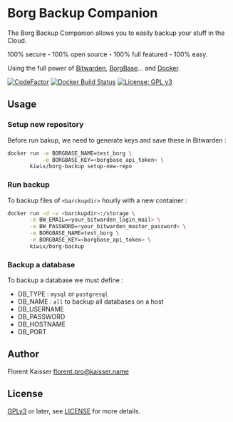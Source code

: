 # Borg Backup Companion

The Borg Backup Companion allows you to easily backup your stuff in the Cloud.

100% secure - 100% open source - 100% full featured - 100% easy.

Using the full power of [Bitwarden](https://bitwarden.com),
[BorgBase](https://borgbase.com)... and [Docker](https://docker.com).

[![CodeFactor](https://www.codefactor.io/repository/github/kiwix/borg-backup/badge)](https://www.codefactor.io/repository/github/kiwix/borg-backup/)
[![Docker Build Status](https://img.shields.io/docker/cloud/build/kiwix/borg-backup)](https://hub.docker.com/r/kiwix/borg-backup)
[![License: GPL v3](https://img.shields.io/badge/License-GPLv3-blue.svg)](https://www.gnu.org/licenses/gpl-3.0)

## Usage

### Setup new repository

Before run bakup, we need to generate keys and save these in Bitwarden :

```bash
docker run -e BORGBASE_NAME=test_borg \
           -e BORGBASE_KEY=<borgbase_api_token> \
       kiwix/borg-backup setup-new-repo
```

### Run backup

To backup files of `<barckupdir>` hourly with a new container :

```bash
docker run -d -v <barckupdir>:/storage \
       -e BW_EMAIL=<your_bitwarden_login_mail> \
       -e BW_PASSWORD=<your_bitwarden_master_password> \
       -e BORGBASE_NAME=test_borg \
       -e BORGBASE_KEY=<borgbase_api_token> \
       kiwix/borg-backup
```

### Backup a database

To backup a database we must define :

- DB_TYPE : `mysql` or `postgresql`
- DB_NAME : `all` to backup all databases on a host
- DB_USERNAME 
- DB_PASSWORD
- DB_HOSTNAME
- DB_PORT

## Author

Florent Kaisser <florent.pro@kaisser.name>


## License

[GPLv3](https://www.gnu.org/licenses/gpl-3.0) or later, see
[LICENSE](LICENSE) for more details.

